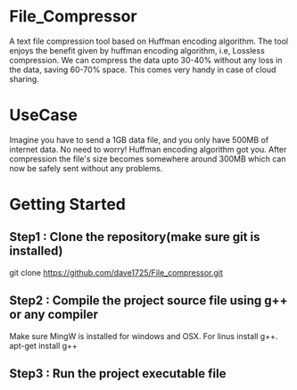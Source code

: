 # File_Compressor
A text file compression tool based on Huffman encoding algorithm. The tool enjoys the benefit given by huffman encoding algorithm, i.e, Lossless compression.
We can compress the data upto 30-40% without any loss in the data, saving 60-70% space. This comes very handy in case of cloud sharing. 
# UseCase
Imagine you have to send a 1GB data file, and you only have 500MB of internet data. No need to worry! Huffman encoding algorithm got you. After compression the file's size becomes somewhere around 300MB which can now be safely sent without any problems.
# Getting Started
## Step1 : Clone the repository(make sure git is installed)
git clone https://github.com/dave1725/File_compressor.git
## Step2 : Compile the project source file using g++ or any compiler
Make sure MingW is installed for windows and OSX. 
For linus install g++.
        apt-get install g++
## Step3 : Run the project executable file


